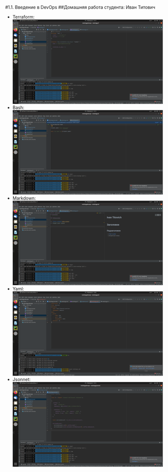 #1.1. Введение в DevOps
##Домашняя работа студента: Иван Титович

   - Terraform: ![Терраформ](img/tf.png)
   - Bash: ![bahs](img/sh.png)
   - Markdown: ![markdown](img/md.png)
   - Yaml: ![Yaml](img/yaml.png)
   - Jsonnet: ![Jsonnet](img/jsonnet.png)